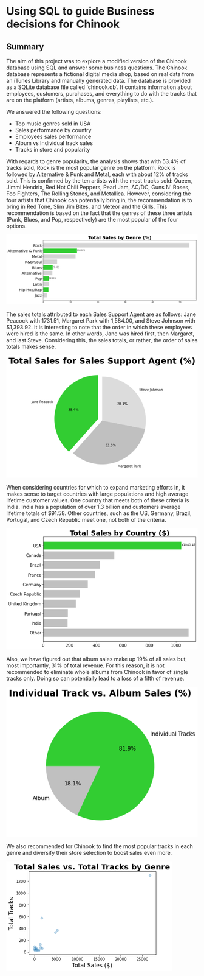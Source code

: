 # Using SQL to guide Business decisions for Chinook

## Summary
The aim of this project was to explore a modified version of the Chinook database using SQL and answer some business questions. The Chinook database represents a fictional digital media shop, based on real data from an iTunes Library and manually generated data. The database is provided as a SQLite database file called 'chinook.db'. It contains information about employees, customers, purchases, and everything to do with the tracks that are on the platform (artists, albums, genres, playlists, etc.).

We answered the following questions:
- Top music genres sold in USA
- Sales performance by country
- Employees sales performance
- Album vs Individual track sales
- Tracks in store and popularity

With regards to genre popularity, the analysis shows that with 53.4% of tracks sold, Rock is the most popular genre on the platform. Rock is followed by Alternative & Punk and Metal, each with about 12% of tracks sold. This is confirmed by the ten artists with the most tracks sold: Queen, Jimmi Hendrix, Red Hot Chili Peppers, Pearl Jam, AC/DC, Guns N' Roses, Foo Fighters, The Rolling Stones, and Metallica. However, considering the four artists that Chinook can potentially bring in, the recommendation is to bring in Red Tone, Slim Jim Bites, and Meteor and the Girls. This recommendation is based on the fact that the genres of these three artists (Punk, Blues, and Pop, respectively) are the most popular of the four options.

![](https://github.com/OlaOlagunju/SQL_Business_Project/blob/main/fig_1.png)


The sales totals attributed to each Sales Support Agent are as follows: Jane Peacock with 1731.51, Margaret Park with 1,584.00, and Steve Johnson with $1,393.92. It is interesting to note that the order in which these employees were hired is the same. In other words, Jane was hired first, then Margaret, and last Steve. Considering this, the sales totals, or rather, the order of sales totals makes sense.

![](https://github.com/OlaOlagunju/SQL_Business_Project/blob/main/fig_2.png)

When considering countries for which to expand marketing efforts in, it makes sense to target countries with large populations and high average lifetime customer values. One country that meets both of these criteria is India. India has a population of over 1.3 billion and customers average lifetime totals of $91.58. Other countries, such as the US, Germany, Brazil, Portugal, and Czech Republic meet one, not both of the criteria.

![](https://github.com/OlaOlagunju/SQL_Business_Project/blob/main/fig_3.png)

Also, we have figured out that album sales make up 19% of all sales but, most importantly, 31% of total revenue. For this reason, it is not recommended to eliminate whole albums from Chinook in favor of single tracks only. Doing so can potentially lead to a loss of a fifth of revenue.

![](https://github.com/OlaOlagunju/SQL_Business_Project/blob/main/fig_4.png)

We also recommended for Chinook to find the most popular tracks in each genre and diversify their store selection to boost sales even more.

![](https://github.com/OlaOlagunju/SQL_Business_Project/blob/main/fig_5.png)


